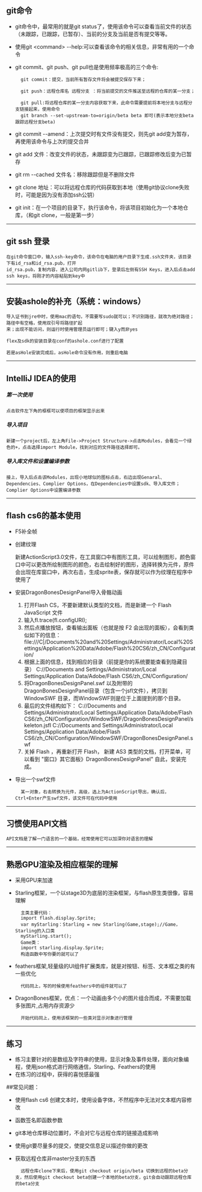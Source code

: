 ## git命令

* git命令中，最常用的就是git status了，使用该命令可以查看当前文件的状态（未跟踪，已跟踪，已暂存）、当前的分支及当前是否有提交等等。

* 使用git &lt;command> --help:可以查看该命令的相关信息，非常有用的一个命令

* git commit、git push、git pull也是使用频率极高的三个命令:     

        git commit：提交，当前所有暂存文件将会被提交保存下来；
        
        git push：远程仓库名 远程分支 ：将当前提交的文件推送至远程的仓库的某一分支；
        
        git pull:将远程仓库的某一分支内容获取下来，此命令需要提前将本地分支与远程分支链接起来，使用命令
        git branch --set-upstream-to=origin/beta beta 即可(表示本地分支beta跟踪远程分支beta)

* git commit --amend：上次提交时有文件没有提交，则先git add变为暂存，再使用该命令与上次的提交合并

* git add 文件：改变文件的状态，未跟踪变为已跟踪，已跟踪修改后变为已暂存

* git rm --cached 文件名：移除跟踪但是不删除文件

* git clone 地址：可以将远程仓库的代码获取到本地（使用git协议clone失败时，可能是因为没有添加ssh公钥）

* git init：在一个项目的目录下，执行该命令，将该项目初始化为一个本地仓库，（和git clone，一般是第一步）
---

## git ssh 登录

    在git命令窗口中，输入ssh-key命令，该命令在电脑的用户目录下生成.ssh文件夹，该目录下有id_rsa和id_rsa.pub，打开
    id_rsa.pub，复制内容，进入公司内网gitlib下，登录后左侧有SSH Keys，进入后点击add ssh keys，将刚才的内容粘贴到key中
---
## 安装ashole的补充（系统：windows）

    导入证书到jre中时，使用mac的语句，不需要写sudo就可以；不识别路径，就改为绝对路径；路径中有空格，使用双引号将路径扩起
    来；出现不能访问，则运行时使用管理员运行即可；键入y而非yes
    
    flex及sdk的安装目录在conf的ashole.conf进行了配置
    
    若是asHole安装完成后，asHole命令没有作用，则重启电脑
---

## IntelliJ IDEA的使用

##### 第一次使用
    点击软件左下角的框框可以使项目的框架显示出来

##### 导入项目
    新建一个project后，左上角File->Project Structure->点击Modules，会看见一个绿色的+，点击选择import Module，找到对应的文件路径选择即可。

##### 导入库文件和设置编译参数
    接上，导入后点击该Modules，出现小地球似的图标点击，右边出现Genaral、Dependencies、Complier Options，在Dependencies中设置sdk、导入库文件；Complier Options中设置编译参数
---

## flash cs6的基本使用
- F5补全帧
- 创建纹理

    新建ActionScript3.0文件，在工具窗口中有图形工具，可以绘制图形，颜色窗口中可以更改所绘制图形的颜色，右击绘制好的图形，选择转换为元件，原件会出现在库窗口中，再次右击，生成sprite表，保存就可以作为纹理在程序中使用了
- 安装DragonBonesDesignPanel导入骨骼动画

    1. 打开Flash CS，不要新建默认类型的文档，而是新建一个 Flash JavaScript  文件
    2. 输入fl.trace(fl.configURI);  
    3. 然后点播放按钮，查看输出面板（也就是按 F2 会出现的面板），会看到类似如下的信息：
    file:///C|/Documents%20and%20Settings/Administrator/Local%20Settings/Application%20Data/Adobe/Flash%20CS6/zh_CN/Configuration/  
    4. 根据上面的信息，找到相应的目录（前提是你的系统要能查看到隐藏目录）
    C://Documents and Settings/Administrator/Local Settings/Application Data/Adobe/Flash CS6/zh_CN/Configuration/  
    5. 将DragonBonesDesignPanel.swf 以及附带的DragonBonesDesignPanel目录（包含一个jsfl文件），拷贝到 WindowSWF 目录，而WindowSWF则是位于上面提到的那个目录。
    6. 最后的文件结构如下：
    C://Documents and Settings/Administrator/Local Settings/Application Data/Adobe/Flash CS6/zh_CN/Configuration/WindowSWF/DragonBonesDesignPanel/skeleton.jsfl 
    C://Documents and Settings/Administrator/Local Settings/Application Data/Adobe/Flash CS6/zh_CN/Configuration/WindowSWF/DragonBonesDesignPanel.swf  
    7. 关掉 Flash ，再重新打开 Flash， 新建 AS3 类型的文档，打开菜单，可以看到 "窗口》其它面板》DragonBonesDesignPanel"
    自此，安装完成。
- 导出一个swf文件

        某一对象，右击转换为元件，高级，选上为ActionScript导出，确认后，Ctrl+Enter产生swf文件，该文件可在代码中使用

---

## 习惯使用API文档
    API文档是了解一门语言的一个基础，经常使用它可以加深你对语言的理解
---

## 熟悉GPU渲染及相应框架的理解
- 采用GPU来加速
- Starling框架，一个以stage3D为底层的渲染框架，与flash原生类很像，容易理解

        主类主要代码：
        import flash.display.Sprite;
        var myStarling：Starling = new Starling(Game,stage);//Game，Starling的入口类
        myStarling.start();
        Game类：
        import starling.display.Sprite;
        构造函数中写你要的就可以了
- feathers框架,轻量级的UI组件扩展类库，就是对按钮、标签、文本框之类的有一些优化

        代码同上，写的时候使用feathers中的组件就可以了
- DragonBones框架，优点：一个动画由多个小的图片组合而成，不需要加载多张图片,占用内存资源少

        开始代码同上，使用该框架的一些类对显示对象进行管理
---

## 练习
- 练习主要针对的是数组及字符串的使用，显示对象及事件处理，面向对象编程，使用json格式进行网络通信，Starling、Feathers的使用
- 在练习的过程中，获得的喜悦感最强

##常见问题：

- 使用flash cs6 创建文本时，使用设备字体，不然程序中无法对文本框内容修改
- 函数签名即函数参数
- git本地仓库移动位置时，不会对它与远程仓库的链接造成影响
- 使用git要尽量多的提交，使提交信息足以描述你做的更改
- 获取远程仓库非master分支的东西

        远程仓库clone下来后，使用git checkout origin/beta 切换到远程的beta分支，然后使用git checkout beta创建一个本地的beta分支，git会自动跟踪远程仓库的beta分支    